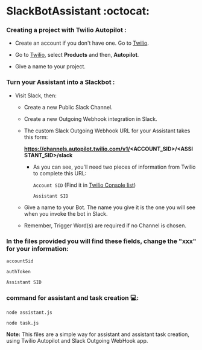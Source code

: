 # SlackBotAssistant  :octocat:


### Creating a project with Twilio Autopilot :

- Create an account if you don't have one. Go to [Twilio](https://www.twilio.com).

- Go to [Twilio](https://www.twilio.com/console/projects/create), select **Products** and then, **Autopilot**.

- Give a name to your project. 


### Turn your Assistant into a Slackbot :

- Visit Slack, then:

  - Create a new Public Slack Channel.
  
  - Create a new Outgoing Webhook integration in Slack.
  
  - The custom Slack Outgoing Webhook URL for your Assistant takes this form:

      **https://channels.autopilot.twilio.com/v1/<ACCOUNT_SID>/<ASSISTANT_SID>/slack**

      - As you can see, you'll need two pieces of information from Twilio to complete this URL:

        ``` Account SID ```  (Find  it in [Twilio Console list](https://www.twilio.com/console/autopilot/list))

        ``` Assistant SID ```
      
  - Give a name to your Bot. The name you give it is the one you will see when you invoke the bot in Slack.
  
  - Remember, Trigger Word(s) are required if no Channel is chosen.
  
### In the files provided you will find these fields, change the "xxx" for your information:

  ``` accountSid ```
  
  ``` authToken ```
  
  ``` Assistant SID ```
  
  
  ### command for assistant and task creation  :computer::
  
  
   ``` node assistant.js ```
     
   ``` node task.js  ```
  
  **Note:**  This files are a simple way for assistant and assistant task creation, using Twilio Autopilot and Slack Outgoing WebHook app.
